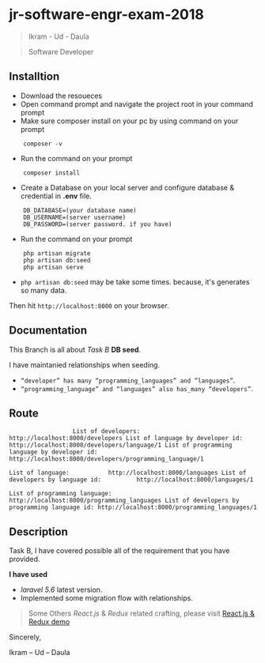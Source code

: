 # jr-software-engr-exam-2018

> Ikram - Ud - Daula

> Software Developer


## Installtion
- Download the resoueces
- Open command prompt and navigate the project root in your command prompt
- Make sure composer install on your pc by using command on your prompt
```
    composer -v
```
- Run the command on your prompt
```
    composer install
```
- Create a Database on your local server and configure database & credential in **.env** file.
```
    DB_DATABASE=(your database name)
    DB_USERNAME=(server username)
    DB_PASSWORD=(server password. if you have)
```
- Run the command on your prompt
```
    php artisan migrate
    php artisan db:seed
    php artisan serve
```
- `php artisan db:seed` may be take some times. because, it's generates so many data.

Then hit `http://localhost:8000` on your browser.

## Documentation
This Branch is all about *Task B* **DB seed**.

I have maintanied relationships when seeding.

- `“developer” has many “programming_languages” and ”languages”`.
- `“programming_language” and “languages” also has_many “developers”`.

## Route
``                   List of developers:        http://localhost:8000/developers
         List of language by developer id:      http://localhost:8000/developers/language/1
 List of programming language by developer id:  http://localhost:8000/developers/programming_language/1
``

``
                    List of language:           http://localhost:8000/languages
    List of developers by language id:          http://localhost:8000/languages/1
``

``
        List of programming language:           http://localhost:8000/programming_languages
 List of developers by programming language id: http://localhost:8000/programming_languages/1
``




## Description
Task B, I have covered possible all of the requirement that you have provided.

**I have used**

- *laravel 5.6* latest version.
- Implemented some migration flow with relationships.

> Some Others *React.js* & *Redux* related crafting, please visit [React.js & Redux demo](https://ikram-ud-daula.herokuapp.com/)





Sincerely,

Ikram – Ud – Daula



